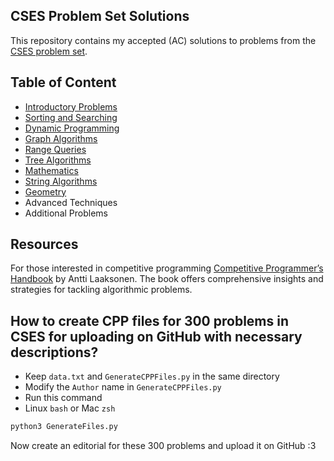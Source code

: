## CSES Problem Set Solutions

This repository contains my accepted (AC) solutions to problems from the [CSES problem set](https://cses.fi/problemset/).

## Table of Content
- [Introductory Problems](https://github.com/ignite312/CSES-Solutions/tree/main/Introductory%20Problems)
- [Sorting and Searching](https://github.com/ignite312/CSES-Solutions/tree/main/Sorting%20and%20Searching)
- [Dynamic Programming](https://github.com/ignite312/CSES-Solutions/tree/main/Dynamic%20Programming)
- [Graph Algorithms](https://github.com/ignite312/CSES-Solutions/tree/main/Graph%20Algorithms)
- [Range Queries](https://github.com/ignite312/CSES-Solutions/tree/main/Range%20Queries)
- [Tree Algorithms](https://github.com/ignite312/CSES-Solutions/tree/main/Tree%20Algorithms)
- [Mathematics](https://github.com/ignite312/CSES-Solutions/tree/main/Mathematics)
- [String Algorithms](https://github.com/ignite312/CSES-Solutions/tree/main/String%20Algorithms)
- [Geometry](https://github.com/ignite312/CSES-Solutions/tree/main/Geometry)
- Advanced Techniques
- Additional Problems
## Resources

For those interested in competitive programming [Competitive Programmer’s Handbook](https://cses.fi/book/book.pdf) by Antti Laaksonen. The book offers comprehensive insights and strategies for tackling algorithmic problems.


## How to create CPP files for 300 problems in CSES for uploading on GitHub with necessary descriptions?
- Keep ``data.txt`` and ``GenerateCPPFiles.py`` in the same directory
- Modify the ``Author`` name in ``GenerateCPPFiles.py``
- Run this command
- Linux ``bash`` or Mac ``zsh``
 ```bash
 python3 GenerateFiles.py
 ```
Now create an editorial for these 300 problems and upload it on GitHub :3